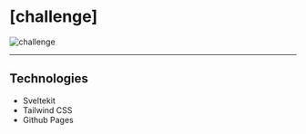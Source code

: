 # [challenge]

![challenge](https://raw.githubusercontent.com/bobthered/codewell/main/challenges/[challenge]/readme-hero-image.png)

---

## Technologies

- Sveltekit
- Tailwind CSS
- Github Pages
